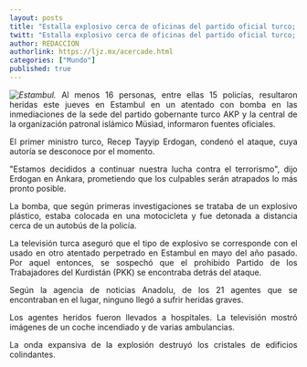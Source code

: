 ```yaml
---
layout: posts
title: "Estalla explosivo cerca de oficinas del partido oficial turco; 16 heridos"
twitt: "Estalla explosivo cerca de oficinas del partido oficial turco; 16 heridos"
author: REDACCION
authorlink: https://ljz.mx/acercade.html
categories: ["Mundo"]
published: true
---
```

<div style="text-align: justify;">
  <p>
    <img src="images/stories/fotos_marzo/estambul.jpg" border="0" style="float: left;" /><em>Estambul.</em> Al menos 16 personas, entre ellas 15 policías, resultaron heridas este jueves en Estambul en un atentado con bomba en las inmediaciones de la sede del partido gobernante turco AKP y la central de la organización patronal islámico Müsiad, informaron fuentes oficiales.
  </p>
  
  <p>
    El primer ministro turco, Recep Tayyip Erdogan, condenó el ataque, cuya autoría se desconoce por el momento.
  </p>
  
  <p>
    "Estamos decididos a continuar nuestra lucha contra el terrorismo", dijo Erdogan en Ankara, prometiendo que los culpables serán atrapados lo más pronto posible.
  </p>
  
  <p>
    La bomba, que según primeras investigaciones se trataba de un explosivo plástico, estaba colocada en una motocicleta y fue detonada a distancia cerca de un autobús de la policía.
  </p>
  
  <p>
    La televisión turca aseguró que el tipo de explosivo se corresponde con el usado en otro atentado perpetrado en Estambul en mayo del año pasado. Por aquel entonces, se sospechó que el prohibido Partido de los Trabajadores del Kurdistán (PKK) se encontraba detrás del ataque.
  </p>
  
  <p>
    Según la agencia de noticias Anadolu, de los 21 agentes que se encontraban en el lugar, ninguno llegó a sufrir heridas graves.
  </p>
  
  <p>
    Los agentes heridos fueron llevados a hospitales. La televisión mostró imágenes de un coche incendiado y de varias ambulancias.
  </p>
  
  <p>
    La onda expansiva de la explosión destruyó los cristales de edificios colindantes.
  </p>
</div>
